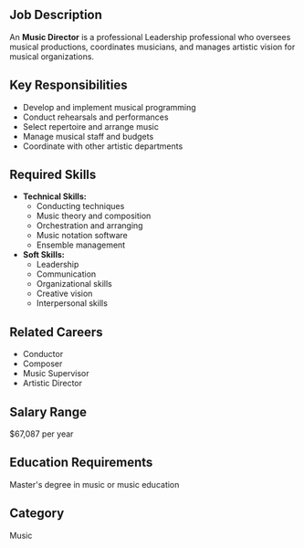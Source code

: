 ## Job Description
An **Music Director** is a professional Leadership professional who oversees musical productions, coordinates musicians, and manages artistic vision for musical organizations.

## Key Responsibilities
- Develop and implement musical programming
- Conduct rehearsals and performances
- Select repertoire and arrange music
- Manage musical staff and budgets
- Coordinate with other artistic departments

## Required Skills
- **Technical Skills:**
  - Conducting techniques
  - Music theory and composition
  - Orchestration and arranging
  - Music notation software
  - Ensemble management
- **Soft Skills:**
  - Leadership
  - Communication
  - Organizational skills
  - Creative vision
  - Interpersonal skills

## Related Careers
- Conductor
- Composer
- Music Supervisor
- Artistic Director

## Salary Range
$67,087 per year

## Education Requirements
Master's degree in music or music education

## Category
Music

